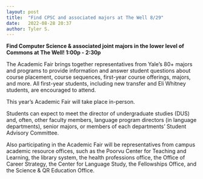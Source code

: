 ```yaml
---
layout: post
title:  "Find CPSC and associated majors at The Well 8/29"
date:   2022-08-28 20:37
author: Tyler S.
---
```


**Find Computer Science & associated joint majors in the lower level of Commons at The Well! 1:00p - 2:30p**

The Academic Fair brings together representatives from Yale’s 80+ majors and programs to provide information and answer student questions about course placement, course sequences, first-year course offerings, majors, and more. All first-year students, including new transfer and Eli Whitney students, are encouraged to attend.

This year’s Academic Fair will take place in-person.

Students can expect to meet the director of undergraduate studies (DUS) and, often, other faculty members, language program directors (in language departments), senior majors, or members of each departments’ Student Advisory Committee.

Also participating in the Academic Fair will be representatives from campus academic resource offices, such as the Poorvu Center for Teaching and Learning, the library system, the health professions office, the Office of Career Strategy, the Center for Language Study, the Fellowships Office, and the Science & QR Education Office.

 

